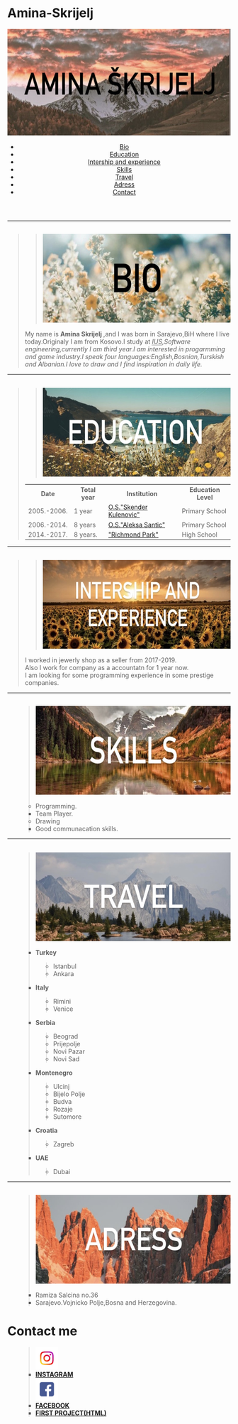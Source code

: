 # Amina-Skrijelj
<!DOCTYPE html>
<html>
    <head>
        <title>My Resume Project</title>
        <link rel="stylesheet" type="text/css" href="Resume1CSS.css">
    </head>
    <body>
        <header>
            <img src="102C25CB-B1EE-4A99-9612-B5E41B7F841D.jpg" width="1000px" height="240px" alt="Amina Skrijelj">
          <nav>
		<ul>
			<li><a href="#bio">Bio</a></li>
			<li><a href="#education">Education</a></li>
			<li><a href="#intership">Intership and experience</a></li>
            <li><a href="#skills">Skills</a></li>
            <li><a href="#travel">Travel</a></li>
            <li><a href="#adress">Adress</a></li>
            <li><a href="#contact">Contact</a></li>
		</ul>
              </nav>  
         </header>
        <hr>
        <h2 id="home"> </h2>
        <blockquote>
            <blockquote>
            <img src="A5FE2F97-0E0D-4D1C-ABDF-B6DEA5701F1A.jpg" width="700px" height="200px" alt="Amina Skrijelj"></blockquote>
            <p>My name is <strong> Amina Skrijelj </strong>,and I was born in Sarajevo,BiH where I live today.Originaly I am from Kosovo.I study  at <em><acronym title="Internation University of Sarajevo">IUS</acronym>,Software engineering,currently I am third year.I am interested in progarmming and game industry.I speak four languages:English,Bosnian,Turskish and Albanian.I love to draw and I find inspiration in daily life.</em></p>
        </blockquote>
        <hr>
        <h2 id="education"> </h2>
        <blockquote>
            <blockquote>
            <img src="D561720E-C6CC-45FD-976D-CA7ACA237B7A.jpg" width="700px" height="200px" alt="Amina Skrijelj">
                </blockquote>
            <nav>
           <table>
               <tr>
                   <th>Date</th>
                   <th>Total year</th>
                   <th>Institution</th>
                   <th>Education Level</th>
                </tr>
               <tr>
                   <td>2005.-2006.</td>
                   <td>1 year</td>
                   <td><a href="http://www.os-sk.edu.ba">O.S."Skender Kulenovic"</a></td>
                   <td>Primary School</td>
               </tr>
               <tr>
                   <td>2006.-2014.</td>
                   <td>8 years</td>
                   <td><a href="http://osas.edu.ba">O.S."Aleksa Santic"</a></td>
                   <td>Primary School</td> 
               </tr>
               <tr>
                   <td>2014.-2017.</td>
                   <td>8 years.</td>
                   <td><a href="http://rps.edu.ba/en/">"Richmond Park"</a></td>
                   <td>High School</td>
               </tr>
            </table>
                </nav>
         </blockquote>
              <hr>
        <h2 id="intership"> </h2>
        <blockquote>
              <blockquote>
        <img src="496A8BE6-2F78-4812-9710-00F2523D8373.jpg" width="700px" height="200px" alt="Amina Skrijelj">
            </blockquote>
         <p>I worked in jewerly shop as a seller from 2017-2019.<br>
               Also I work  for company as a accountatn for 1 year now.<br>
               I am looking for some programming experience in some prestige companies.</p>
        </blockquote>
        <hr>
        <h2 id="skills"> </h2>
           <ul>
            <blockquote>
                <img src="9A407784-A7F2-408E-BE76-9E1356AAB47C.jpg" width="700px" height="200px" alt="Amina Skrijelj">
             <p><li type="circle">Programming.<br></li>
                   <li type="square">Team Player.<br></li>
                   <li type="circle">Drawing<br></li>
                   <li type="square">Good communacation skills.</li>
                </p>
                 </blockquote>
        </ul>
       <hr>
      <h2 id="travel"> </h2>
        <ul>
        <blockquote>
            <img src="62228293-4F76-4C18-A4E6-ED38D63B961E.jpg" width="700px" height="200px" alt="Amina Skrijelj">
            <p>
           <li type="square"> <strong>Turkey</strong><br></li>
                <blockquote>
            <li type="circle">Istanbul<br></li>
            <li type="circle">Ankara<br></li>
                  </blockquote>
           <li type="square"> <strong>Italy</strong><br></li>
                  <blockquote>
           <li type="circle"> Rimini<br></li>
            <li type="circle">Venice<br></li>
                     </blockquote>
            <li type="square"><strong>Serbia</strong></li>
                   <blockquote>
            <li type="circle">Beograd<br></li>
            <li type="circle">Prijepolje<br></li>
            <li type="circle">Novi Pazar<br></li>
            <li type="circle">Novi Sad<br></li>
                        </blockquote>
           <li type="square"> <strong>Montenegro</strong><br></li>
                       <blockquote>
            <li type="circle">Ulcinj<br></li>
            <li type="circle">Bijelo Polje<br></li>
            <li type="circle">Budva<br></li>
            <li type="circle">Rozaje<br></li>
            <li type="circle">Sutomore <br></li>
                            </blockquote>
           <li type="square"><strong>Croatia</strong><br></li>
                           <blockquote>
            <li type="circle">Zagreb<br></li>
                               </blockquote>
           <li type="square"><strong>UAE</strong><br></li>
                           <blockquote>
           <li type="circle">Dubai<br></li>
                             </blockquote>
        </blockquote>
        </ul>
        <hr>
        <h2 id="adress"> </h2>
        <ul>
            <blockquote>
                <img src="450F5613-1438-4C6B-AF20-AC3FD8BD869A.jpg" width="700px" height="200px" alt="Amina Skrijelj">
                <p>
                  <li type="square">Ramiza Salcina no.36<br></li>
                  <li type="square">Sarajevo.Vojnicko Polje,Bosna and Herzegovina.</li></p>
            </blockquote>
        </ul>
        <h1 > Contact me </h1>
        <ul>
            <blockquote>
                 <img src="ig.JPG" alt="Instagram"  width="50px" height="50px">
                 <li type="square"> <a href="instagram.com"><strong>INSTAGRAM</strong></a></li>
                 <img src="fb.JPG" alt="Facebook" width="50px" height="50px">
                 <li type="square"> <a href="facebook.com"><strong>FACEBOOK</strong></a></li>
                 <li type="square"> <a href="https://github.com/aminaskr/Amina-Skrijelj.git"><strong>FIRST PROJECT(HTML)</strong></a></li>
                 </blockquote>
        </ul>
       </body>
</html>
